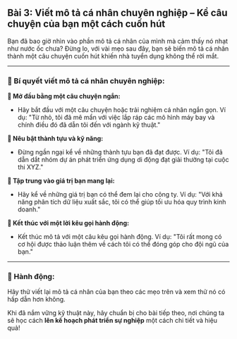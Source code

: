 ## Bài 3: Viết mô tả cá nhân chuyên nghiệp – Kể câu chuyện của bạn một cách cuốn hút

Bạn đã bao giờ nhìn vào phần mô tả cá nhân của mình mà cảm thấy nó nhạt như nước ốc chưa? Đừng lo, với vài mẹo sau đây, bạn sẽ biến mô tả cá nhân thành một câu chuyện cuốn hút khiến nhà tuyển dụng không thể rời mắt.

---

### 📌 Bí quyết viết mô tả cá nhân chuyên nghiệp:

**🔹 Mở đầu bằng một câu chuyện ngắn:**
- Hãy bắt đầu với một câu chuyện hoặc trải nghiệm cá nhân ngắn gọn. Ví dụ: "Từ nhỏ, tôi đã mê mẩn với việc lắp ráp các mô hình máy bay và chính điều đó đã dẫn tôi đến với ngành kỹ thuật."

**🔹 Nêu bật thành tựu và kỹ năng:**
- Đừng ngần ngại kể về những thành tựu bạn đã đạt được. Ví dụ: "Tôi đã dẫn dắt nhóm dự án phát triển ứng dụng di động đạt giải thưởng tại cuộc thi XYZ."

**🔹 Tập trung vào giá trị bạn mang lại:**
- Hãy kể về những giá trị bạn có thể đem lại cho công ty. Ví dụ: "Với khả năng phân tích dữ liệu xuất sắc, tôi có thể giúp tối ưu hóa quy trình kinh doanh."

**🔹 Kết thúc với một lời kêu gọi hành động:**
- Kết thúc mô tả với một câu kêu gọi hành động. Ví dụ: "Tôi rất mong có cơ hội được thảo luận thêm về cách tôi có thể đóng góp cho đội ngũ của bạn."

---

### 🚀 Hành động:

Hãy thử viết lại mô tả cá nhân của bạn theo các mẹo trên và xem thử nó có hấp dẫn hơn không.

Khi đã nắm vững kỹ thuật này, hãy chuẩn bị cho bài tiếp theo, nơi chúng ta sẽ học cách **lên kế hoạch phát triển sự nghiệp** một cách chi tiết và hiệu quả!